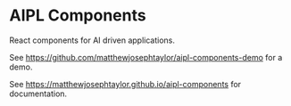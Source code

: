 # AIPL Components

React components for AI driven applications.

See https://github.com/matthewjosephtaylor/aipl-components-demo for a demo.

See https://matthewjosephtaylor.github.io/aipl-components for documentation.